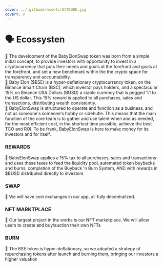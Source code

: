 ```yaml
---
cover: ../.gitbook/assets/GITBOOK.jpg
coverY: 0
---
```


# 🗣 Ecossysten

:tada: The development of the BabyElonSwap token was born from a simple initial concept; to provide investors with opportunity to invest in a cryptocurrency that puts their needs and goals at the forefront and goals at the forefront, and set a new benchmark within the the crypto space for transparency and accountability.\
:tada: Baby Elon ($BSE) is a hyper-deflationary cryptocurrency token, on the Binance Smart Chain (BSC), which investor pays holders, and a spectacular 15% on Binance USA Dollars (BUSD) a stable currency that is pegged 1:1 to the US dollar. This 15% reward is applied to all purchases, sales and transactions, distributing wealth consistently.\
:tada: BabyElonSwap is structured to operate and function as a business, and not as someone's someone's hobby or sidehutle. This means that the main function of the core team is to gather and use talent when and as needed, for the most efficient cost, in the shortest time possible, achieve the best TCO and ROI. To be frank, BabyElonSwap is here to make money for its investors and for itself.

### REWARDS

:tada: BabyElonSwap applies a 15% tax to all purchases, sales and transactions and uses these taxes to feed the liquidity pool, automated token buybacks and burns, completion of the Buyback 'n Burn System, AND with rewards in $BUSD distributed directly to investors

### SWAP

:tada: We will have coin exchanges in our app, all fully decentralized.

### NFT MARKTPLACE

:tada: Our largest project in the works is our NFT marketplace. We will allow users to create and buy/auction their own NFTs

### BURN

:tada: The BSE token is hyper-deflationary, so we adopted a strategy of repurchasing tokens after launch and burning them, bringing our investors a higher valuation

###
